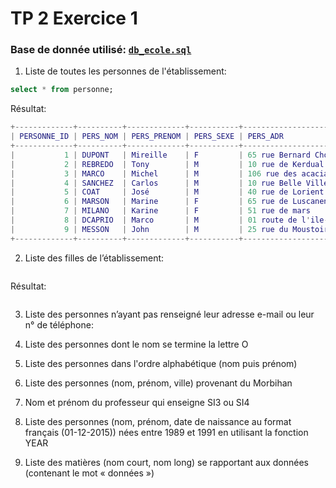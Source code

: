 # TP 2 Exercice 1

### Base de donnée utilisé: [`db_ecole.sql`](../DB/db_ecole.sqls) 

1. Liste de toutes les personnes de l'établissement:
```sql
select * from personne;
```
Résultat:
```m
+-------------+----------+-------------+-----------+------------------------+---------+-------------+---------------------+----------------------------+------------+
| PERSONNE_ID | PERS_NOM | PERS_PRENOM | PERS_SEXE | PERS_ADR               | PERS_CP | PERS_VILLE  | PERS_DATE_NAISSANCE | PERS_EMAIL                 | PERS_TEL   |
+-------------+----------+-------------+-----------+------------------------+---------+-------------+---------------------+----------------------------+------------+
|           1 | DUPONT   | Mireille    | F         | 65 rue Bernard Chochoy | 62570   | WIZERNES    | 1969-04-29          | candy@monadresseemail.com  | 0365876976 |
|           2 | REBREDO  | Tony        | M         | 10 rue de Kerdual      | 29100   | COMBRIT     | 1992-04-12          | tony@monadresseemail.com   | NULL       |
|           3 | MARCO    | Michel      | M         | 106 rue des acacias    | 35760   | MONTGERMONT | 1990-06-30          | michel@monadresseemail.com | 0299876976 |
|           4 | SANCHEZ  | Carlos      | M         | 10 rue Belle Ville     | 56600   | LANESTER    | 1992-04-29          | carlos@monadresseemail.com | NULL       |
|           5 | COAT     | José        | M         | 40 rue de Lorient      | 56600   | LANESTER    | 1992-10-12          | NULL                       | 0297876976 |
|           6 | MARSON   | Marine      | F         | 65 rue de Luscanen     | 56600   | LANESTER    | 1991-11-03          | marine@monadresseemail.com | 0297876976 |
|           7 | MILANO   | Karine      | F         | 51 rue de mars         | 29100   | COMBRIT     | 1991-05-05          | karine@monadresseemail.com | 0298876976 |
|           8 | DCAPRIO  | Marco       | M         | 01 route de l'ile-tudy | 29100   | COMBRIT     | 1992-01-01          | marco@monadresseemail.com  | NULL       |
|           9 | MESSON   | John        | M         | 25 rue du Moustoir     | 56100   | LORIENT     | 1957-02-14          | NULL                       | 0297876976 |
+-------------+----------+-------------+-----------+------------------------+---------+-------------+---------------------+----------------------------+------------+
```

2. Liste des filles de l’établissement:
```sql

```
Résultat:
```m

```

3. Liste des personnes n’ayant pas renseigné leur adresse e-mail ou leur n° de téléphone:

4. Liste des personnes dont le nom se termine la lettre O

5. Liste des personnes dans l'ordre alphabétique (nom puis prénom)

6. Liste des personnes (nom, prénom, ville) provenant du Morbihan

7. Nom et prénom du professeur qui enseigne SI3 ou SI4

8. Liste des personnes (nom, prénom, date de naissance au format français (01-12-2015)) nées entre 1989 et 1991 en utilisant la fonction YEAR

9. Liste des matières (nom court, nom long) se rapportant aux données (contenant le mot « données »)